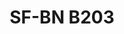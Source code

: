 ---
title: "SF-BN B203"
description: "Conjunto de Pernos y Tuercas"
main:
  id: 3
  content: |
    Conoce el SF-BN B203 – tu compañero confiable para fijación de grado profesional. Este conjunto completo de caja viene con una selección versátil de pernos y tuercas, meticulosamente elaborados para proporcionar el agarre más fuerte para tus proyectos de construcción y ensamblaje.
  imgCard: "https://images.unsplash.com/photo-1581092160562-40aa08e78837?w=400&h=300&fit=crop"
  imgMain: "https://images.unsplash.com/photo-1581092160562-40aa08e78837?w=800&h=600&fit=crop"
  imgAlt: "Cajas de muestra de un conjunto de pernos y tuercas"
tabs:
  - id: "tabs-with-card-item-1"
    dataTab: "#tabs-with-card-1"
    title: "Descripción"
  - id: "tabs-with-card-item-2"
    dataTab: "#tabs-with-card-2"
    title: "Especificaciones"
  - id: "tabs-with-card-item-3"
    dataTab: "#tabs-with-card-3"
    title: "Planos"
longDescription:
  title: "La Fuerza se Encuentra con la Precisión"
  subTitle: |
    El Conjunto de Pernos y Tuercas SF-BN B203 ofrece durabilidad robusta y precisión para profesionales de la construcción, asegurando rendimiento confiable en cada aplicación, desde marcos de casas hasta ensamblaje de maquinaria.
  btnTitle: "Contactar ventas para saber más"
  btnURL: "#"
descriptionList:
  - title: "Resistencia a la Corrosión"
    subTitle: "El recubrimiento de zinc no solo proporciona una apariencia pulida sino que también protege contra la corrosión, asegurando longevidad."
  - title: "Seguridad Mejorada"
    subTitle: "Un ajuste seguro se traduce en estructuras más seguras con riesgo reducido de falla de componentes."
  - title: "Conveniencia"
    subTitle: "Este conjunto todo-en-uno significa que tienes el tamaño correcto a mano, reduciendo retrasos del proyecto y viajes adicionales a la ferretería."
specificationsLeft:
  - title: "Composición del Material"
    subTitle: "Fabricado con acero de alto grado, entregando fuerza y confiabilidad para aplicaciones demandantes."
  - title: "Acabado de Superficie"
    subTitle: "Protegido con un recubrimiento de zinc para ofrecer resistencia mejorada a la corrosión y longevidad."
  - title: "Cantidad por Conjunto"
    subTitle: "El conjunto incluye una selección balanceada de 25 pernos y 25 tuercas coincidentes."
  - title: "Surtido de Tamaños"
    subTitle: "Presenta una gama completa de tamaños para atender varios requisitos de proyecto, asegurando compatibilidad y versatilidad."
specificationsRight:
  - title: "Detalles de Rosca"
    subTitle: "Diseñados con roscas cortadas con precisión para un ajuste seguro e instalación fácil."
  - title: "Propiedades Mecánicas"
    subTitle: "Cada perno y tuerca está diseñado para cumplir con clasificaciones específicas de carga o grados de fuerza, adecuados para aplicaciones estructurales."
  - title: "Estándares y Certificaciones"
    subTitle: "Cumple con estándares y certificaciones relevantes de la industria, asegurando calidad y seguridad consistentes."
  - title: "Aplicaciones Adecuadas"
    subTitle: "Ideal para una amplia gama de usos, desde ambientes de construcción hasta ensambles mecánicos que demandan juntas fuertes y seguras."
blueprints:
  first: "https://images.unsplash.com/photo-1581092160562-40aa08e78837?w=600&h=400&fit=crop"
  second: "https://images.unsplash.com/photo-1581092160562-40aa08e78837?w=600&h=400&fit=crop"
---